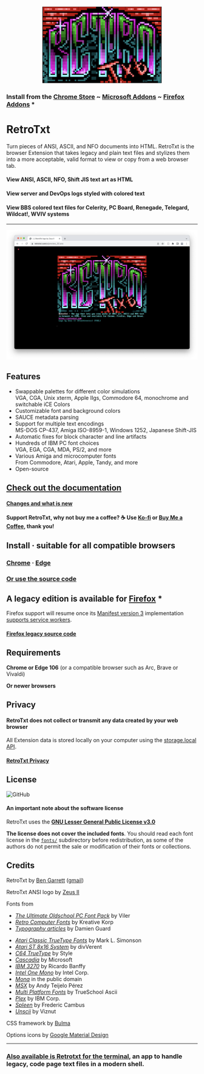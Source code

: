 <p align="center">
  <img width="314" height="201" src="../docs/assets/retrotxt-readme.png">
</p>

### Install from the [Chrome Store](https://chrome.google.com/webstore/detail/retrotxt/gkjkgilckngllkopkogcaiojfajanahn) ~ [Microsoft Addons](https://microsoftedge.microsoft.com/addons/detail/hmgfnpgcofcpkgkadekmjdicaaeopkog) ~ [Firefox Addons](https://addons.mozilla.org/en-US/firefox/addon/retrotxt) *

# RetroTxt

Turn pieces of ANSI, ASCII, and NFO documents into HTML. RetroTxt is the browser Extension that takes legacy and plain text files and stylizes them into a more acceptable, valid format to view or copy from a web browser tab.

#### View ANSI, ASCII, NFO, Shift JIS text art as HTML

#### View server and DevOps logs styled with colored text

#### View BBS colored text files for Celerity, PC Board, Renegade, Telegard, Wildcat!, WVIV systems

---

![RetroTxt showcase](../docs/assets/showcase-clean.png)

## Features

- Swappable palettes for different color simulations<br>
VGA, CGA, Unix xterm, Apple IIgs, Commodore 64, monochrome and switchable iCE Colors
- Customizable font and background colors
- SAUCE metadata parsing
- Support for multiple text encodings<br>
MS-DOS CP-437, Amiga ISO-8959-1, Windows 1252, Japanese Shift-JIS
- Automatic fixes for block character and line artifacts
- Hundreds of IBM PC font choices<br>
VGA, EGA, CGA, MDA, PS/2, and more
- Various Amiga and microcomputer fonts<br>
From Commodore, Atari, Apple, Tandy, and more
- Open-source

## [Check out the documentation](https://docs.retrotxt.com)

#### [Changes and what is new](https://docs.retrotxt.com/changes/)

#### Support RetroTxt, why not buy me a coffee? ☕ Use [Ko-fi](https://ko-fi.com/codebyben) or [Buy Me a Coffee](https://www.buymeacoffee.com/4rtEGvUIY), thank you!

## Install · suitable for all compatible browsers

### [Chrome](https://chrome.google.com/webstore/detail/retrotxt/gkjkgilckngllkopkogcaiojfajanahn) · [Edge](https://microsoftedge.microsoft.com/addons/detail/hmgfnpgcofcpkgkadekmjdicaaeopkog)

### [Or use the source code](https://docs.retrotxt.com/src/)

## A legacy edition is available for [Firefox](https://addons.mozilla.org/en-US/firefox/addon/retrotxt) *

Firefox support will resume once its [Manifest version 3](https://docs.retrotxt.com/src/mv3/) implementation [supports service workers](https://bugzilla.mozilla.org/show_bug.cgi?id=1573659).

#### [Firefox legacy source code](https://github.com/bengarrett/RetroTxt/tree/manifest-v2)

## Requirements

**Chrome or Edge 106** (or a compatible browser such as Arc, Brave or Vivaldi)

**Or newer browsers**

## Privacy

#### RetroTxt does not collect or transmit any data created by your web browser

All Extension data is stored locally on your computer using the [storage.local API](https://developer.mozilla.org/en-US/docs/Mozilla/Add-ons/WebExtensions/API/storage/local).

#### [RetroTxt Privacy](https://docs.retrotxt.com/privacy)

## License

![GitHub](https://img.shields.io/github/license/bengarrett/retrotxt?style=flat-square)

#### An important note about the software license

RetroTxt uses the **[GNU Lesser General Public License v3.0](https://choosealicense.com/licenses/lgpl-3.0)**

**The license does not cover the included fonts**. You should read each font license in the [`fonts/`](../fonts/) subdirectory before redistribution, as some of the authors do not permit the sale or modification of their fonts or collections.

## Credits

RetroTxt by [Ben Garrett](https://devtidbits.com/ben-garrett) ([gmail](mailto:code.by.ben@gmail.com))

RetroTxt ANSI logo by [Zeus II](https://twitter.com/Zeus_II)

Fonts from

- [_The Ultimate Oldschool PC Font Pack_](https://int10h.org/oldschool-pc-fonts) by Viler
- [_Retro Computer Fonts_](https://www.kreativekorp.com/software/fonts/index.shtml#retro) by Kreative Korp
- [_Typography articles_](https://damieng.com/blog/category/Typography/) by Damien Guard

* [_Atari Classic TrueType Fonts_](http://members.bitstream.net/marksim/atarimac/fonts.html) by Mark L. Simonson
* [_Atari ST 8x16 System_](https://www.dafont.com/atari-st-8x16-system-font.font) by divVerent
* [_C64 TrueType_](https://style64.org/c64-truetype) by Style
* [_Cascadia_](https://github.com/microsoft/cascadia-code) by Microsoft
* [_IBM 3270_](https://github.com/rbanffy/3270font) by Ricardo Banffy
* [_Intel One Mono_](https://github.com/intel/intel-one-mono) by Intel Corp.
* [_Mona_](https://monafont.sourceforge.net/index-e.html) in the public domain
* [_MSX_](http://www.ateijelo.com/blog/2016/09/13/making-an-msx-font) by Andy Teijelo Pérez
* [_Multi Platform Fonts_](https://github.com/rewtnull/amigafonts) by TrueSchool Ascii
* [_Plex_](https://github.com/IBM/plex) by IBM Corp.
* [_Spleen_](https://github.com/fcambus/spleen) by Frederic Cambus
* [_Unscii_](http://viznut.fi/unscii/) by Viznut

CSS framework by [Bulma](https://bulma.io)

Options icons by [Google Material Design](https://material.io/resources/icons)

---

### [Also available is Retrotxt for the terminal](https://github.com/bengarrett/retrotxtgo), an app to handle legacy, code page text files in a modern shell.